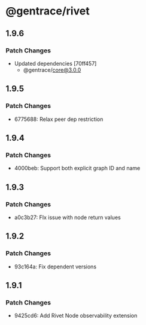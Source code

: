 # @gentrace/rivet

## 1.9.6

### Patch Changes

- Updated dependencies [70ff457]
  - @gentrace/core@3.0.0

## 1.9.5

### Patch Changes

- 6775688: Relax peer dep restriction

## 1.9.4

### Patch Changes

- 4000beb: Support both explicit graph ID and name

## 1.9.3

### Patch Changes

- a0c3b27: FIx issue with node return values

## 1.9.2

### Patch Changes

- 93c164a: Fix dependent versions

## 1.9.1

### Patch Changes

- 9425cd6: Add Rivet Node observability extension
